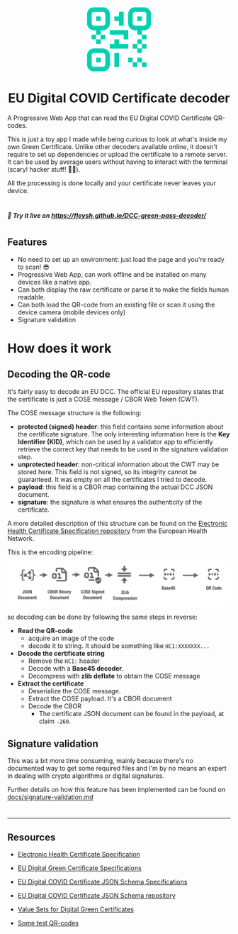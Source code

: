 <h1 align="center">
  <br>
  <a href="https://github.com/floysh/DCC-green-pass-decoder/raw/main/public/favicon.png"><img src="public/favicon.png" alt="Markdownify" width="150"></a>
  <br>
  <br>
  EU Digital COVID Certificate decoder
  <br>
</h1>

A Progressive Web App that can read the EU Digital COVID Certificate QR-codes.

This is just a toy app I made while being curious to look at what's inside my own Green Certificate. Unlike other decoders available online, it doesn't require to set up dependencies or upload the certificate to a remote server. It can be used by average users without having to interact with the terminal (scary! hacker stuff! 🐱‍💻).

All the processing is done locally and your certificate never leaves your device.


#
##### 🚀 Try it live on https://floysh.github.io/DCC-green-pass-decoder/



#
## Features
* No need to set up an environment: just load the page and you're ready to scan! 😎
* Progressive Web App, can work offline and be installed on many devices like a native app.
* Can both display the raw certificate or parse it to make the fields human readable.
* Can both load the QR-code from an existing file or scan it using the device camera (mobile devices only)
* Signature validation

#
# How does it work
## Decoding the QR-code

It's fairly easy to decode an EU DCC. The official EU repository states that the certificate is just a COSE message / CBOR Web Token (CWT).

The COSE message structure is the following:
* **protected (signed) header**: this field contains some information about the certificate signature. The only interesting information here is the **Key Identifier (KID)**, which can be used by a validator app to efficiently retrieve the correct key that needs to be used in the signature validation step.
* **unprotected header**: non-critical information about the CWT may be stored here. This field is not signed, so its integrity cannot be guaranteed. It was empty on all the certificates I tried to decode.
* **payload**: this field is a CBOR map containing the actual DCC JSON document.
* **signature**: the signature is what ensures the authenticity of the certificate.

A more detailed description of this structure can be found on the [Electronic Health Certificate Specification repository](https://github.com/ehn-dcc-development/hcert-spec/blob/main/hcert_spec.md) from the European Health Network.

This is the encoding pipeline: 

![docs/overview.png](docs/qr-encoding.png)

so decoding can be done by following the same steps in reverse:

* **Read the QR-code**
  * acquire an image of the code
  * decode it to string. It should be something like `HC1:XXXXXXX...`
* **Decode the certificate string**
  * Remove the `HC1:` header
  * Decode with a **Base45 decoder**.
  * Decompress with **zlib deflate** to obtain the COSE message
* **Extract the certificate**
  * Deserialize the COSE message.
  * Extract the COSE payload. It's a CBOR document
  * Decode the CBOR
    * The certificate JSON document can be found in the payload, at claim `-260`.



## Signature validation

This was a bit more time consuming, mainly because there's no documented way to get some required files and I'm by no means an expert in dealing with crypto algorithms or digital signatures. 

Further details on how this feature has been implemented can be found on [docs/signature-validation.md](docs/signature-validation.md)

#
---
## Resources

* [Electronic Health Certificate Specification](https://github.com/ehn-dcc-development/hcert-spec/blob/main/hcert_spec.md)

* [EU Digital Green Certificate Specifications](https://ec.europa.eu/health/sites/default/files/ehealth/docs/digital-green-certificates_v1_en.pdf)

* [EU Digital COVID Certificate JSON Schema Specifications](https://ec.europa.eu/health/sites/default/files/ehealth/docs/covid-certificate_json_specification_en.pdf)

* [EU Digital COVID Certificate JSON Schema repository](https://github.com/ehn-dcc-development/ehn-dcc-schema)

* [Value Sets for Digital Green Certificates](https://ec.europa.eu/health/sites/default/files/ehealth/docs/digital-green-certificates_dt-specifications_en.pdf) 

* [Some test QR-codes](https://github.com/ehn-dcc-development/dcc-testdata)